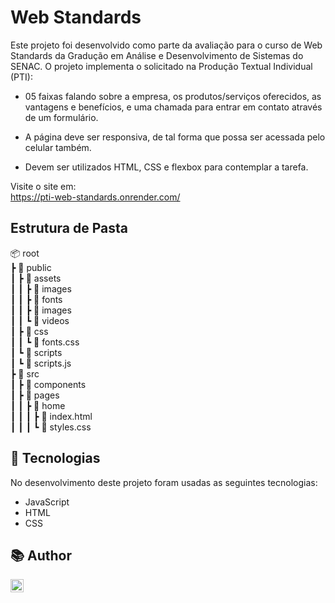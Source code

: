 # Web Standards

Este projeto foi desenvolvido como parte da avaliação para o curso de Web Standards da Gradução em Análise e Desenvolvimento de Sistemas do SENAC.
O projeto implementa o solicitado na Produção Textual Individual (PTI):

- 05 faixas falando sobre a empresa, os produtos/serviços oferecidos, as vantagens e benefícios, e uma chamada para entrar em contato através de um formulário. 

- A página deve ser responsiva, de tal forma que possa ser acessada pelo celular também. 

- Devem ser utilizados HTML, CSS e flexbox para contemplar a tarefa.


Visite o site em: <br>
https://pti-web-standards.onrender.com/


## Estrutura de Pasta

📦 root<br>
┣ 📂 public<br>
┃ ┣ 📂 assets<br>
┃ ┃ ┣ 📂 images<br>
┃ ┃ ┣ 📂 fonts<br>
┃ ┃ ┣ 📂 images<br>
┃ ┃ ┗ 📂 videos<br>
┃ ┣ 📂 css<br>
┃ ┃ ┗ 📄 fonts.css<br>
┃ ┗ 📂 scripts<br>
┃   ┗ 📄 scripts.js<br>
┣ 📂 src<br>
┃ ┣ 📂 components<br>
┃ ┣ 📂 pages<br>
┃ ┃ ┣ 📂 home<br>
┃ ┃ ┃ ┣ 📄 index.html<br>
┃ ┃ ┃ ┗ 📄 styles.css<br>


## 🚀 Tecnologias
No desenvolvimento deste projeto foram usadas as seguintes tecnologias:
* JavaScript
* HTML
* CSS


## 📚 Author
<a href="https://www.linkedin.com/in/dayanesallet/" target="_blank"><img align="left" src="https://raw.githubusercontent.com/yushi1007/yushi1007/main/images/linkedin.svg" alt="" width="21px"/></a>
